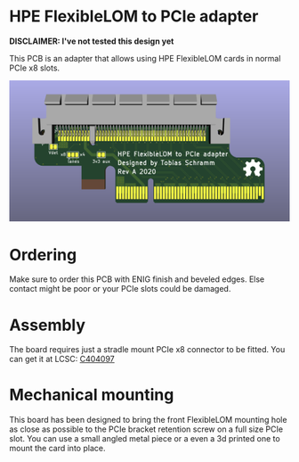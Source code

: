 HPE FlexibleLOM to PCIe adapter
===============================

**DISCLAIMER: I've not tested this design yet**

This PCB is an adapter that allows using HPE FlexibleLOM cards in normal
PCIe x8 slots.

![PCB top](/assets/HPE_FlexibleLOM_adapter_x8_top.png)

# Ordering

Make sure to order this PCB with ENIG finish and beveled edges. Else contact
might be poor or your PCIe slots could be damaged.

# Assembly

The board requires just a stradle mount PCIe x8 connector to be fitted.
You can get it at LCSC: [C404097](https://lcsc.com/product-detail/Card-Edge-Connectors_UMAX-3126-10102T_C404097.html)

# Mechanical mounting

This board has been designed to bring the front FlexibleLOM mounting hole as
close as possible to the PCIe bracket retention screw on a full size PCIe slot.
You can use a small angled metal piece or a even a 3d printed one to mount the
card into place.
